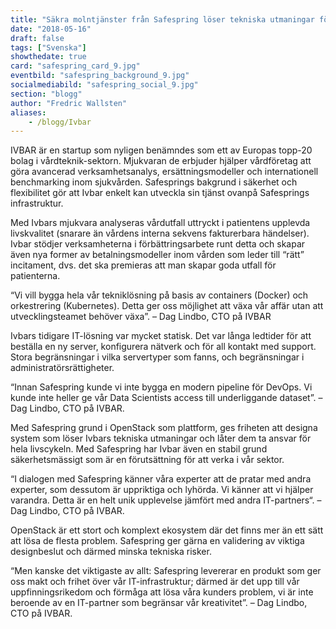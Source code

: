 ```yaml
---
title: "Säkra molntjänster från Safespring löser tekniska utmaningar för IVBAR"
date: "2018-05-16"
draft: false
tags: ["Svenska"]
showthedate: true
card: "safespring_card_9.jpg"
eventbild: "safespring_background_9.jpg"
socialmediabild: "safespring_social_9.jpg"
section: "blogg"
author: "Fredric Wallsten"
aliases:
    - /blogg/Ivbar
---
```


IVBAR är en  startup som nyligen benämndes som ett av Europas topp-20 bolag i vårdteknik-sektorn. Mjukvaran de erbjuder hjälper vårdföretag att göra avancerad verksamhetsanalys, ersättningsmodeller och internationell benchmarking inom sjukvården. Safesprings bakgrund i säkerhet och flexibilitet gör att Ivbar enkelt kan utveckla sin tjänst ovanpå Safesprings infrastruktur.

Med Ivbars mjukvara analyseras vårdutfall uttryckt i patientens upplevda livskvalitet (snarare än vårdens interna sekvens fakturerbara händelser). Ivbar stödjer verksamheterna i förbättringsarbete runt detta och skapar även nya former av betalningsmodeller inom vården som leder till “rätt” incitament, dvs. det ska premieras att man skapar goda utfall för patienterna.

“Vi vill bygga hela vår tekniklösning på basis av containers (Docker) och orkestrering (Kubernetes). Detta ger oss möjlighet att växa vår affär utan att utvecklingsteamet behöver växa”. – Dag Lindbo, CTO på IVBAR

Ivbars tidigare IT-lösning var mycket statisk. Det var långa ledtider för att beställa en ny server, konfigurera nätverk och för all kontakt med support. Stora begränsningar i vilka servertyper som fanns, och begränsningar i administratörsrättigheter.

“Innan Safespring kunde vi inte bygga en modern pipeline för DevOps. Vi kunde inte heller ge vår Data Scientists access till underliggande dataset”. – Dag Lindbo, CTO på IVBAR.

Med Safespring grund i OpenStack som plattform, ges friheten att designa system som löser Ivbars tekniska utmaningar och låter dem ta ansvar för hela livscykeln. Med Safespring har Ivbar även en stabil grund säkerhetsmässigt som är en förutsättning för att verka i vår sektor.

“I dialogen med Safespring känner våra experter att de pratar med andra experter, som dessutom är uppriktiga och lyhörda. Vi känner att vi hjälper varandra. Detta är en helt unik upplevelse jämfört med andra IT-partners“. – Dag Lindbo, CTO på IVBAR.

OpenStack är ett stort och komplext ekosystem där det finns mer än ett sätt att lösa de flesta problem. Safespring ger gärna en validering av viktiga designbeslut och därmed minska tekniska risker.

“Men kanske det viktigaste av allt: Safespring levererar en produkt som ger oss makt och frihet över vår IT-infrastruktur; därmed är det upp till vår uppfinningsrikedom och förmåga att lösa våra kunders problem, vi är inte beroende av en IT-partner som begränsar vår kreativitet”. – Dag Lindbo, CTO på IVBAR.
